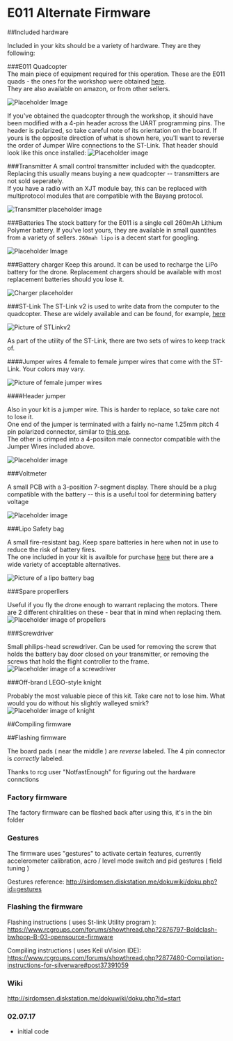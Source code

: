 # E011 Alternate Firmware

##Included hardware

Included in your kits should be a variety of hardware. They are they following:

###E011 Quadcopter  
The main piece of equipment required for this operation. These are the E011 quads - the ones for the workshop were obtained [here](https://www.banggood.com/Eachine-E011-Mini-2_4G-Headless-Mode-With-60000RPM-716-Coreless-Motor-Toy-Brick-RC-Quadcopter-RTF-p-1135724.html?rmmds=search).  
They are also available on amazon, or from other sellers.

![Placeholder Image](/images/placeholder.jpg)

If you've obtained the quadcopter through the workshop, it should have been modified with a 4-pin header across the UART programming pins. 
The header is polarized, so take careful note of its orientation on the board. If yours is the opposite direction of what is shown here, you'll want to reverse the order of Jumper Wire connections to the ST-Link.
That header should look like this once installed: 
![Placeholder image](/images/placeholder.jpg)

###Transmitter
A small control transmitter included with the quadcopter. Replacing this usually means buying a new quadcopter -- transmitters are not sold seperately.  
If you have a radio with an XJT module bay, this can be replaced with multiprotocol modules that are compatible with the Bayang protocol.

![Transmitter placeholder image](/images/placeholder.jpg)


###Batteries
The stock battery for the E011 is a single cell 260mAh Lithium Polymer battery. If you've lost yours, they are available in small quantites from a variety of sellers. `260mah lipo` is a decent start for googling.

![Placeholder Image](/images/placeholder.jpg)

###Battery charger
Keep this around. It can be used to recharge the LiPo battery for the drone.
Replacement chargers should be available with most replacement batteries should you lose it.

![Charger placeholder](/images/placeholder.jpg)

###ST-Link
The ST-Link v2 is used to write data from the computer to the quadcopter. These are widely available and can be found, for example, [here](https://www.ebay.com/sch/i.html?_from=R40&_trksid=p2380057.m570.l1313.TR12.TRC2.A0.H0.Xst-link.TRS0&_nkw=st-link&_sacat=0)

![Picture of STLinkv2](/images/st-link-v2-programmer-for-stm8-stm32.jpg)

As part of the utility of the ST-Link, there are two sets of wires to keep track of.

####Jumper wires
4 female to female jumper wires that come with the ST-Link. Your colors may vary.

![Picture of female jumper wires](/images/jumper-wires.jpg)

####Header jumper

Also in your kit is a jumper wire. This is harder to replace, so take care not to lose it.  
One end of the jumper is terminated with a fairly no-name 1.25mm pitch 4 pin polarized connector, similar to [this one](https://smile.amazon.com/1-25mm-Polarized-Connector-5-9inch-Skywalking/dp/B00HTIV6G8).  
The other is crimped into a 4-posiiton male connector compatible with the Jumper Wires included above.

![Placeholder image](/images/placeholder.jpg)

###Voltmeter

A small PCB with a 3-position 7-segment display. There should be a plug compatible with the battery -- this is a useful tool for determining battery voltage

![Placeholder image](/images/placeholder.jpg)

###Lipo Safety bag

A small fire-resistant bag. Keep spare batteries in here when not in use to reduce the risk of battery fires.  
The one included in your kit is availble for purchase [here](https://www.banggood.com/Realacc-New-Model-Lipo-Battery-Explosion-Proof-Bag-10x12cm-for-RC-Quadcopter-Battery-p-1054590.html?rmmds=myorder&cur_warehouse=CN) but there are a wide variety of acceptable alternatives.

![Picture of a lipo battery bag](/images/lipo-bag.jpg)

###Spare properllers

Useful if you fly the drone enough to warrant replacing the motors. There are 2 different chiralities on these - bear that in mind when replacing them.
![Placeholder image of propellers](/images/placeholder.jpg)

###Screwdriver

Small philips-head screwdriver. Can be used for removing the screw that holds the battery bay door closed on your transmitter, or removing the screws that hold the flight controller to the frame.
![Placeholder image of a screwdriver](/images/placeholder.jpg)

###Off-brand LEGO-style knight

Probably the most valuable piece of this kit. Take care not to lose him. What would you do without his slightly walleyed smirk?
![Placeholder image of knight](/images/placeholder.jpg)

##Compiling firmware

##Flashing firmware



The board pads ( near the middle ) are *reverse* labeled. The 4 pin connector is *correctly* labeled.

Thanks to rcg user "NotfastEnough" for figuring out the hardware connctions

### Factory firmware
The factory firmware can be flashed back after using this, it's in the bin folder

### Gestures
The firmware uses "gestures" to activate certain features, currently accelerometer calibration, acro / level mode switch and pid gestures ( field tuning )

Gestures reference:
http://sirdomsen.diskstation.me/dokuwiki/doku.php?id=gestures

### Flashing the firmware
Flashing instructions ( uses St-link Utility program ):
https://www.rcgroups.com/forums/showthread.php?2876797-Boldclash-bwhoop-B-03-opensource-firmware

Compiling instructions ( uses Keil uVision IDE):
https://www.rcgroups.com/forums/showthread.php?2877480-Compilation-instructions-for-silverware#post37391059


### Wiki
http://sirdomsen.diskstation.me/dokuwiki/doku.php?id=start


### 02.07.17
* initial code
